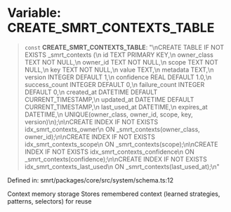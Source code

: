 # Variable: CREATE\_SMRT\_CONTEXTS\_TABLE

> `const` **CREATE\_SMRT\_CONTEXTS\_TABLE**: "\nCREATE TABLE IF NOT EXISTS \_smrt\_contexts (\n  id TEXT PRIMARY KEY,\n  owner\_class TEXT NOT NULL,\n  owner\_id TEXT NOT NULL,\n  scope TEXT NOT NULL,\n  key TEXT NOT NULL,\n  value TEXT,\n  metadata TEXT,\n  version INTEGER DEFAULT 1,\n  confidence REAL DEFAULT 1.0,\n  success\_count INTEGER DEFAULT 0,\n  failure\_count INTEGER DEFAULT 0,\n  created\_at DATETIME DEFAULT CURRENT\_TIMESTAMP,\n  updated\_at DATETIME DEFAULT CURRENT\_TIMESTAMP,\n  last\_used\_at DATETIME,\n  expires\_at DATETIME,\n  UNIQUE(owner\_class, owner\_id, scope, key, version)\n);\n\nCREATE INDEX IF NOT EXISTS idx\_smrt\_contexts\_owner\n  ON \_smrt\_contexts(owner\_class, owner\_id);\n\nCREATE INDEX IF NOT EXISTS idx\_smrt\_contexts\_scope\n  ON \_smrt\_contexts(scope);\n\nCREATE INDEX IF NOT EXISTS idx\_smrt\_contexts\_confidence\n  ON \_smrt\_contexts(confidence);\n\nCREATE INDEX IF NOT EXISTS idx\_smrt\_contexts\_last\_used\n  ON \_smrt\_contexts(last\_used\_at);\n"

Defined in: smrt/packages/core/src/system/schema.ts:12

Context memory storage
Stores remembered context (learned strategies, patterns, selectors) for reuse
